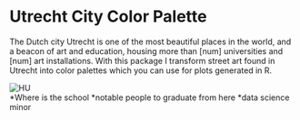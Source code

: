 # Utrecht City Color Palette

The Dutch city Utrecht is one of the most beautiful places in the world, and a beacon of art and education, housing more than [num] universities and [num] art installations. With this package I transform street art found in Utrecht into color palettes which you can use for plots generated in R.

![HU]("./images/neude_greetings.webp")
<br>
*Where is the school
*notable people to graduate from here
*data science minor


